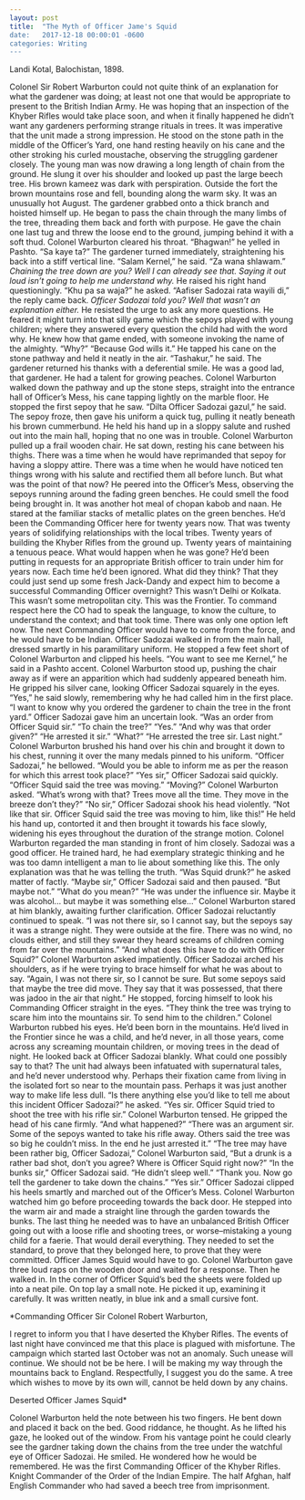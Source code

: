 ```yaml
---
layout: post
title:  "The Myth of Officer Jame's Squid
date:   2017-12-18 00:00:01 -0600
categories: Writing
---
```


Landi Kotal, Balochistan, 1898.

Colonel Sir Robert Warburton could not quite think of an explanation for what the gardener was doing; at least not one that would be appropriate to present to the British Indian Army. He was hoping that an inspection of the Khyber Rifles would take place soon, and when it finally happened he didn’t want any gardeners performing strange rituals in trees. It was imperative that the unit made a strong impression.
He stood on the stone path in the middle of the Officer’s Yard, one hand resting heavily on his cane and the other stroking his curled moustache, observing the struggling gardener closely.
The young man was now drawing a long length of chain from the ground. He slung it over his shoulder and looked up past the large beech tree. His brown kameez was dark with perspiration. Outside the fort the brown mountains rose and fell, bounding along the warm sky. It was an unusually hot August.
The gardener grabbed onto a thick branch and hoisted himself up. He began to pass the chain through the many limbs of the tree, threading them back and forth with purpose. He gave the chain one last tug and threw the loose end to the ground, jumping behind it with a soft thud.
Colonel Warburton cleared his throat. “Bhagwan!” he yelled in Pashto. “Sa kaye ta?”
The gardener turned immediately, straightening his back into a stiff vertical line. “Salam Kernel,” he said. “Za wana shlawam.”
*Chaining the tree down are you? Well I can already see that. Saying it out loud isn’t going to help me understand why.*
He raised his right hand questioningly. “Khu pa sa waja?” he asked.
“Aafiser Sadozai rata wayili di,” the reply came back.
*Officer Sadozai told you? Well that wasn’t an explanation either.*
He resisted the urge to ask any more questions. He feared it might turn into that silly game which the sepoys played with young children; where they answered every question the child had with the word why. He knew how that game ended, with someone invoking the name of the almighty.
“Why?”
“Because God wills it.”
He tapped his cane on the stone pathway and held it neatly in the air. “Tashakur,” he said.
The gardener returned his thanks with a deferential smile. He was a good lad, that gardener. He had a talent for growing peaches.
Colonel Warburton walked down the pathway and up the stone steps, straight into the entrance hall of Officer’s Mess, his cane tapping lightly on the marble floor. He stopped the first sepoy that he saw.
“Dilta Officer Sadozai gazul,” he said.
The sepoy froze, then gave his uniform a quick tug, pulling it neatly beneath his brown cummerbund. He held his hand up in a sloppy salute and rushed out into the main hall, hoping that no one was in trouble.
Colonel Warburton pulled up a frail wooden chair. He sat down, resting his cane between his thighs. There was a time when he would have reprimanded that sepoy for having a sloppy attire. There was a time when he would have noticed ten things wrong with his salute and rectified them all before lunch. But what was the point of that now?
He peered into the Officer’s Mess, observing the sepoys running around the fading green benches. He could smell the food being brought in. It was another hot meal of chopan kabob and naan. He stared at the familiar stacks of metallic plates on the green benches.
He’d been the Commanding Officer here for twenty years now. That was twenty years of solidifying relationships with the local tribes. Twenty years of building the Khyber Rifles from the ground up. Twenty years of maintaining a tenuous peace. What would happen when he was gone?
He’d been putting in requests for an appropriate British officer to train under him for years now. Each time he’d been ignored. What did they think? That they could just send up some fresh Jack-Dandy and expect him to become a successful Commanding Officer overnight? This wasn’t Delhi or Kolkata. This wasn’t some metropolitan city. This was the Frontier. To command respect here the CO had to speak the language, to know the culture, to understand the context; and that took time. There was only one option left now. The next Commanding Officer would have to come from the force, and he would have to be Indian.
Officer Sadozai walked in from the main hall, dressed smartly in his paramilitary uniform. He stopped a few feet short of Colonel Warburton and clipped his heels. “You want to see me Kernel,” he said in a Pashto accent.
Colonel Warburton stood up, pushing the chair away as if were an apparition which had suddenly appeared beneath him. He gripped his silver cane, looking Officer Sadozai squarely in the eyes. “Yes,” he said slowly, remembering why he had called him in the first place. “I want to know why you ordered the gardener to chain the tree in the front yard.”
Officer Sadozai gave him an uncertain look. “Was an order from Officer Squid sir.”
“To chain the tree?”
“Yes.”
“And why was that order given?”
“He arrested it sir.”
“What?”
“He arrested the tree sir. Last night.”
Colonel Warburton brushed his hand over his chin and brought it down to his chest, running it over the many medals pinned to his uniform.
“Officer Sadozai,” he bellowed. “Would you be able to inform me as per the reason for which this arrest took place?”
“Yes sir,” Officer Sadozai said quickly. “Officer Squid said the tree was moving.”
“Moving?” Colonel Warburton asked. “What’s wrong with that? Trees move all the time. They move in the breeze don’t they?”
“No sir,” Officer Sadozai shook his head violently. “Not like that sir. Officer Squid said the tree was moving to him, like this!” He held his hand up, contorted it and then brought it towards his face slowly, widening his eyes throughout the duration of the strange motion.
Colonel Warburton regarded the man standing in front of him closely. Sadozai was a good officer. He trained hard, he had exemplary strategic thinking and he was too damn intelligent a man to lie about something like this. The only explanation was that he was telling the truth.
“Was Squid drunk?” he asked matter of factly.
“Maybe sir,” Officer Sadozai said and then paused. “But maybe not.”
“What do you mean?”
“He was under the influence sir. Maybe it was alcohol... but maybe it was something else...”
Colonel Warburton stared at him blankly, awaiting further clarification. Officer Sadozai reluctantly continued to speak. “I was not there sir, so I cannot say, but the sepoys say it was a strange night. They were outside at the fire. There was no wind, no clouds either, and still they swear they heard screams of children coming from far over the mountains.”
“And what does this have to do with Officer Squid?” Colonel Warburton asked impatiently.
Officer Sadozai arched his shoulders, as if he were trying to brace himself for what he was about to say. “Again, I was not there sir, so I cannot be sure. But some sepoys said that maybe the tree did move. They say that it was possessed, that there was jadoo in the air that night.” He stopped, forcing himself to look his Commanding Officer straight in the eyes. “They think the tree was trying to scare him into the mountains sir. To send him to the children.”
Colonel Warburton rubbed his eyes. He’d been born in the mountains. He’d lived in the Frontier since he was a child, and he’d never, in all those years, come across any screaming mountain children, or moving trees in the dead of night.
He looked back at Officer Sadozai blankly. What could one possibly say to that? The unit had always been infatuated with supernatural tales, and he’d never understood why. Perhaps their fixation came from living in the isolated fort so near to the mountain pass. Perhaps it was just another way to make life less dull.
“Is there anything else you’d like to tell me about this incident Officer Sadozai?” he asked.
“Yes sir. Officer Squid tried to shoot the tree with his rifle sir.”
Colonel Warburton tensed. He gripped the head of his cane firmly. “And what happened?”
“There was an argument sir. Some of the sepoys wanted to take his rifle away. Others said the tree was so big he couldn’t miss. In the end he just arrested it.”
“The tree may have been rather big, Officer Sadozai,” Colonel Warburton said, “But a drunk is a rather bad shot, don’t you agree? Where is Officer Squid right now?”
“In the bunks sir,” Officer Sadozai said. “He didn’t sleep well.”
“Thank you. Now go tell the gardener to take down the chains.”
“Yes sir.” Officer Sadozai clipped his heels smartly and marched out of the Officer’s Mess.
Colonel Warburton watched him go before proceeding towards the back door. He stepped into the warm air and made a straight line through the garden towards the bunks.
The last thing he needed was to have an unbalanced British Officer going out with a loose rifle and shooting trees, or worse–mistaking a young child for a faerie. That would derail everything. They needed to set the standard, to prove that they belonged here, to prove that they were committed.
Officer James Squid would have to go.
Colonel Warburton gave three loud raps on the wooden door and waited for a response. Then he walked in.
In the corner of Officer Squid’s bed the sheets were folded up into a neat pile. On top lay a small note. He picked it up, examining it carefully. It was written neatly, in blue ink and a small cursive font.

*Commanding Officer Sir Colonel Robert Warburton,

I regret to inform you that I have deserted the Khyber Rifles. 
The events of last night have convinced me that this place is plagued with misfortune. The campaign which started last October was not an anomaly. Such unease will continue. We should not be be here.
I will be making my way through the mountains back to England. Respectfully, I suggest you do the same.
A tree which wishes to move by its own will, cannot be held down by any chains.

Deserted Officer James Squid*

Colonel Warburton held the note between his two fingers. He bent down and placed it back on the bed. Good riddance, he thought.
As he lifted his gaze, he looked out of the window. From his vantage point he could clearly see the gardner taking down the chains from the tree under the watchful eye of Officer Sadozai.
He smiled. He wondered how he would be remembered.
He was the first Commanding Officer of the Khyber Rifles. Knight Commander of the Order of the Indian Empire. The half Afghan, half English Commander who had saved a beech tree from imprisonment.